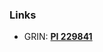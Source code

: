 ### Links
* GRIN: [**PI 229841**](https://npgsweb.ars-grin.gov/gringlobal/accessiondetail.aspx?id=1183114)
